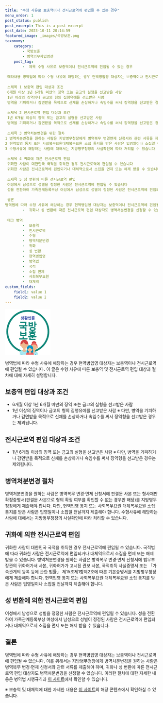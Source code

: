 ```yaml
---
title: "수형 사유로 보충역이나 전시근로역에 편입될 수 있는 경우"
menu_order: 1
post_status: publish
post_excerpt: This is a post excerpt
post_date: 2023-10-11 20:14:59
featured_image: _images/국방보훈.png
taxonomy:
    category:
        - 국방보훈
        - 병역의무자입영전
    post_tag:
        -  제목 수형 사유로 보충역이나 전시근로역에 편입될 수 있는 경우

 메타내용 병역법에 따라 수형 사유에 해당하는 경우 현역병입영 대상자는 보충역이나 전시근로역에 편입될 수 있습니다 이 글은 수형 사유에 따른 보충역 및 전시근로역 편입 대상과 절차에 대해 설명합니다

 소제목 1 보충역 편입 대상과 조건
 6개월 이상 1년 6개월 미만의 징역 또는 금고의 실형을 선고받은 사람
 1년 이상의 징역이나 금고의 형의 집행유예를 선고받은 사람
 병역을 기피하거나 감면받을 목적으로 신체를 손상하거나 속임수를 써서 징역형을 선고받은 경우는 제외됩니다

 소제목 2 전시근로역 편입 대상과 조건
 1년 6개월 이상의 징역 또는 금고의 실형을 선고받은 사람
 병역을 기피하거나 감면받을 목적으로 신체를 손상하거나 속임수를 써서 징역형을 선고받은 경우는 제외됩니다

 소제목 3 병역처분변경을 위한 절차
1 병역처분변경을 원하는 사람은 지방병무청장에게 병역복무 변경면제 신청서와 관련 서류를 제출해야 합니다
2 현역입영 통지 또는 사회복무요원대체복무요원 소집 통지를 받은 사람은 입영일이나 소집일 전날까지 제출해야 합니다
3 수형사유에 해당하는 사람에 대해서는 지방병무청장의 사실확인에 따라 처리할 수 있습니다

 소제목 4 귀화에 따른 전시근로역 편입
 귀화한 사람이 대한민국 국적을 취득한 경우 전시근로역에 편입될 수 있습니다
 귀화한 사람은 전시근로역에 편입되거나 대체역으로서 소집을 면제 또는 해제 받을 수 있습니다

 소제목 5 성 변환에 따른 전시근로역 편입
 여성에서 남성으로 성별을 정정한 사람은 전시근로역에 편입될 수 있습니다
 성을 전환하여 가족관계등록부상 여성에서 남성으로 성별이 정정된 사람은 전시근로역에 편입되거나 대체역으로서 소집을 면제 또는 해제 받을 수 있습니다

 결론
병역법에 따라 수형 사유에 해당하는 경우 현역병입영 대상자는 보충역이나 전시근로역에 편입될 수 있습니다 보충역 편입 대상은 6개월 이상 1년 6개월 미만의 징역 또는 금고의 실형을 선고받은 사람과 1년 이상의 징역이나 금고의 형의 집행유예를 선고받은 사람입니다 전시근로역 편입 대상은 1년 6개월 이상의 징역 또는 금고의 실형을 선고받은 사람입니다 병역처분변경을 위해서는 관련 서류를 지방병무청장에게 제출해야 하며
        -  귀화나 성 변환에 따른 전시근로역 편입 대상자도 병역처분변경을 신청할 수 있습니다 이러한 절차에 대한 자세한 내용은 병역법 시행규칙과 관련 사이트에서 확인할 수 있습니다

 태그 병역
        -  보충역
        -  전시근로역
        -  수형
        -  병역처분변경
        -  귀화
        -  성 변환
        -  현역병입영
        -  병역법
        -  국적
        -  소집 면제
        -  사회복무요원
        -  대체역
custom_fields:
    field1: value 1
    field2: value 2
---
```


![국방보훈](/_images/국방보훈.png)

병역법에 따라 수형 사유에 해당하는 경우 현역병입영 대상자는 보충역이나 전시근로역에 편입될 수 있습니다. 이 글은 수형 사유에 따른 보충역 및 전시근로역 편입 대상과 절차에 대해 자세히 설명합니다.

## 보충역 편입 대상과 조건

- 6개월 이상 1년 6개월 미만의 징역 또는 금고의 실형을 선고받은 사람
- 1년 이상의 징역이나 금고의 형의 집행유예를 선고받은 사람
  ※ 다만, 병역을 기피하거나 감면받을 목적으로 신체를 손상하거나 속임수를 써서 징역형을 선고받은 경우는 제외됩니다.

## 전시근로역 편입 대상과 조건

- 1년 6개월 이상의 징역 또는 금고의 실형을 선고받은 사람
  ※ 다만, 병역을 기피하거나 감면받을 목적으로 신체를 손상하거나 속임수를 써서 징역형을 선고받은 경우는 제외됩니다.

## 병역처분변경 절차

병역처분변경을 원하는 사람은 병역복무 변경·면제 신청서에 판결문 사본 또는 형사재판확정증명서(판결문 사본으로 형의 확정 여부를 확인할 수 없는 경우만 해당)를 지방병무청장에게 제출해야 합니다. 다만, 현역입영 통지 또는 사회복무요원·대체복무요원 소집 통지를 받은 사람은 입영일이나 소집일 전날까지 제출해야 합니다. 수형사유에 해당하는 사람에 대해서는 지방병무청장의 사실확인에 따라 처리할 수 있습니다.

## 귀화에 의한 전시근로역 편입

귀화한 사람이 대한민국 국적을 취득한 경우 전시근로역에 편입될 수 있습니다. 국적법에 따라 귀화한 사람은 전시근로역에 편입되거나 대체역으로서 소집을 면제 또는 해제 받을 수 있습니다. 병역처분변경을 원하는 사람은 병역복무 변경·면제 신청서에 법무부장관의 귀화허가서 사본, 귀화허가가 고시된 관보 사본, 국적취득 사실증명서 또는 「가족관계의 등록 등에 관한 법률」 제15조제1항제2호에 따른 기본증명서를 지방병무청장에게 제출해야 합니다. 현역입영 통지 또는 사회복무요원·대체복무요원 소집 통지를 받은 사람은 입영일이나 소집일 전날까지 제출해야 합니다.

## 성 변환에 의한 전시근로역 편입

여성에서 남성으로 성별을 정정한 사람은 전시근로역에 편입될 수 있습니다. 성을 전환하여 가족관계등록부상 여성에서 남성으로 성별이 정정된 사람은 전시근로역에 편입되거나 대체역으로서 소집을 면제 또는 해제 받을 수 있습니다.

## 결론

병역법에 따라 수형 사유에 해당하는 경우 현역병입영 대상자는 보충역이나 전시근로역에 편입될 수 있습니다. 이를 위해서는 지방병무청장에게 병역처분변경을 원하는 사람은 병역복무 변경·면제 신청서와 관련 서류를 제출해야 하며, 귀화나 성 변환에 따른 전시근로역 편입 대상자도 병역처분변경을 신청할 수 있습니다. 이러한 절차에 대한 자세한 내용은 병역법 시행규칙과 [이 사이트](www.easylaw.go.kr)에서 확인할 수 있습니다.

※ 보충역 및 대체역에 대한 자세한 내용은 [이 사이트](www.easylaw.go.kr)의 해당 콘텐츠에서 확인하실 수 있습니다.
